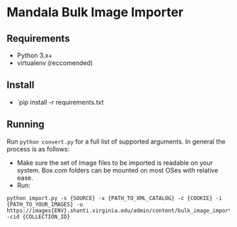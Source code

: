 # Mandala Bulk Image Importer

## Requirements
- Python 3.x+
- virtualenv (reccomended)

## Install
-   `pip install -r requirements.txt

## Running 
Run `python convert.py` for a full list of supported arguments. In general the process is as follows:
- Make sure the set of image files to be imported is readable on your system. Box.com folders can be mounted on most OSes with relative ease.
- Run:
```
python import.py -s {SOURCE} -x {PATH_TO_XML_CATALOG} -c {COOKIE} -i {PATH_TO_YOUR_IMAGES} -u https://images{ENV}.shanti.virginia.edu/admin/content/bulk_image_import/api -cid {COLLECTION_ID}
```
